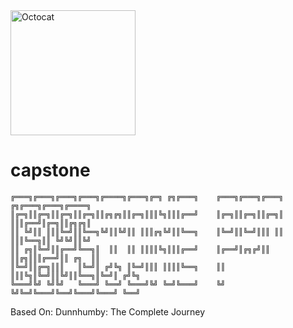 <img src="https://user-images.githubusercontent.com/81953271/124010886-b571ca80-d9df-11eb-86ac-b358c48ac6aa.png" width="200" height="200" alt="Octocat" title="Github logo">

# capstone
```plaintext
╔═══╗╔═══╗╔═══╗╔═══╗╔════╗╔═══╗╔═╗ ╔╗╔═══╗    ╔═══╗╔═══╗╔═══╗  ╔╗╔═══╗╔═══╗╔════╗
║╔═╗║║╔═╗║║╔═╗║║╔═╗║║╔╗╔╗║║╔═╗║║║╚╗║║║╔══╝    ║╔═╗║║╔═╗║║╔═╗║  ║║║╔══╝║╔═╗║║╔╗╔╗║
║║ ╚╝║║ ║║║╚═╝║║╚══╗╚╝║║╚╝║║ ║║║╔╗╚╝║║╚══╗    ║╚═╝║║╚═╝║║║ ║║  ║║║╚══╗║║ ╚╝╚╝║║╚╝
║║ ╔╗║╚═╝║║╔══╝╚══╗║  ║║  ║║ ║║║║╚╗║║║╔══╝    ║╔══╝║╔╗╔╝║║ ║║╔╗║║║╔══╝║║ ╔╗  ║║  
║╚═╝║║╔═╗║║║   ║╚═╝║ ╔╝╚╗ ║╚═╝║║║ ║║║║╚══╗    ║║   ║║║╚╗║╚═╝║║╚╝║║╚══╗║╚═╝║ ╔╝╚╗ 
╚═══╝╚╝ ╚╝╚╝   ╚═══╝ ╚══╝ ╚═══╝╚╝ ╚═╝╚═══╝    ╚╝   ╚╝╚═╝╚═══╝╚══╝╚═══╝╚═══╝ ╚══╝ 
```                       
Based On: Dunnhumby: The Complete Journey

                                                          
                                   
                                   


                                                                                                                                                                                          
                                                                                                                                                                                          
